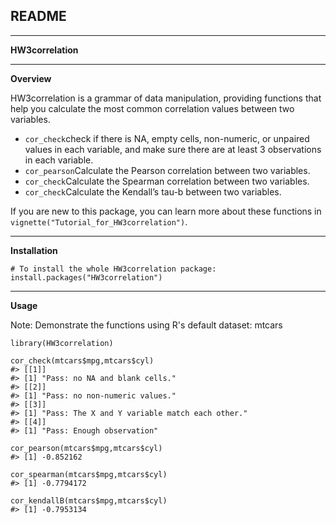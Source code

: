 ## README
***

**HW3correlation** 
***

**Overview**

HW3correlation is a grammar of data manipulation, providing functions that help you calculate the most common correlation values between two variables.

 * `cor_check`check if there is NA, empty cells, non-numeric, or unpaired values in each variable, and make sure there are at least 3 observations in each variable.
 * `cor_pearson`Calculate the Pearson correlation between two variables.
 * `cor_check`Calculate the Spearman correlation between two variables.
 * `cor_check`Calculate the Kendall’s tau-b between two variables.
 
 If you are new to this package, you can learn more about these functions in `vignette("Tutorial_for_HW3correlation")`.
***
 
**Installation**
```
# To install the whole HW3correlation package:
install.packages("HW3correlation")
```
***
 
**Usage**

Note: Demonstrate the functions using R's default dataset: mtcars
```
library(HW3correlation)

cor_check(mtcars$mpg,mtcars$cyl)
#> [[1]]
#> [1] "Pass: no NA and blank cells."
#> [[2]]
#> [1] "Pass: no non-numeric values."
#> [[3]]
#> [1] "Pass: The X and Y variable match each other."
#> [[4]]
#> [1] "Pass: Enough observation"

cor_pearson(mtcars$mpg,mtcars$cyl)
#> [1] -0.852162

cor_spearman(mtcars$mpg,mtcars$cyl)
#> [1] -0.7794172

cor_kendallB(mtcars$mpg,mtcars$cyl)
#> [1] -0.7953134

```
 
 
 
 
 
